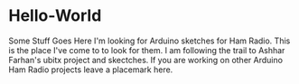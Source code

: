 # Hello-World
Some Stuff Goes Here
I'm looking for Arduino sketches for Ham Radio.
This is the place I've come to to look for them.
I am following the trail to Ashhar Farhan's ubitx project and skectches.
If you are working on other Arduino Ham Radio projects leave a placemark here.
